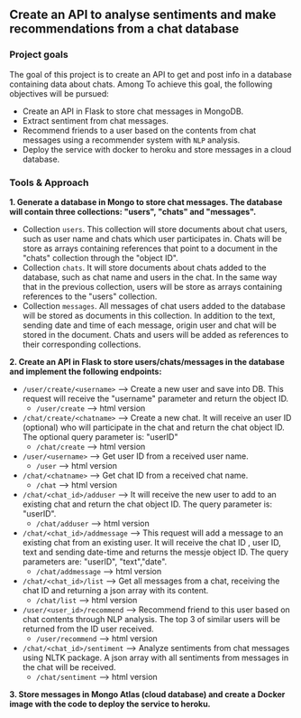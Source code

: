 ## Create an API to analyse sentiments and make recommendations from a chat database

### Project goals
The goal of this project is to create an API to get and post info in a database containing data about chats. Among 
To achieve this goal, the following objectives will be pursued:
- Create an API in Flask to store chat messages in MongoDB.
- Extract sentiment from chat messages.
- Recommend friends to a user based on the contents from chat messages using a recommender system with `NLP` analysis.
- Deploy the service with docker to heroku and store messages in a cloud database. 

### Tools & Approach
**1. Generate a database in Mongo to store chat messages. The database will contain three collections: "users", "chats" and "messages".**
- Collection `users`. This collection will store documents about chat users, such as user name and chats which user participates in. Chats will be store as arrays containing references that point to a document in the "chats" collection through the "object ID".
- Collection `chats`. It will store documents about chats added to the database, such as chat name and users in the chat. In the same way that in the previous collection, users will be store as arrays containing references to the "users" collection.
- Collection `messages`. All messages of chat users added to the database will be stored as documents in this collection. In addition to the text, sending date and time of each message, origin user and chat will be stored in the document. Chats and users will be added as references to their corresponding collections. 

**2. Create an API in Flask to store users/chats/messages in the database and implement the following endpoints:**
- `/user/create/<username>` --> Create a new user and save into DB. This request will receive the "username" parameter and return the object ID.
    - `/user/create` --> html version
- `/chat/create/<chatname>` --> Create a new chat. It will receive an user ID (optional) who will participate in the chat and return the chat object ID. The optional query parameter is: "userID"
    - `/chat/create` --> html version
- `/user/<username>` --> Get user ID from a received user name.
    - `/user` --> html version
- `/chat/<chatname>` --> Get chat ID from a received chat name.
    - `/chat` --> html version
- `/chat/<chat_id>/adduser` --> It will receive the new user to add to an existing chat and return the chat object ID. The query parameter is: "userID".
    - `/chat/adduser` --> html version
- `/chat/<chat_id>/addmessage` --> This request will add a message to an existing chat from an existing user. It will receive the chat ID , user ID, text and sending date-time and returns the messje object ID. The query parameters are: "userID", "text","date".
    - `/chat/addmessage` --> html version
- `/chat/<chat_id>/list` -->  Get all messages from a chat, receiving the chat ID and returning a json array with its content.
    - `/chat/list` --> html version
- `/user/<user_id>/recommend` --> Recommend friend to this user based on chat contents through NLP analysis. The top 3 of similar users will be returned from the ID user received.
    - `/user/recommend` --> html version
- `/chat/<chat_id>/sentiment` --> Analyze sentiments from chat messages using NLTK package. A json array with all sentiments from messages in the chat will be received.
    - `/chat/sentiment` --> html version
    
**3. Store messages in Mongo Atlas (cloud database) and create a Docker image with the code to deploy the service to heroku.**







